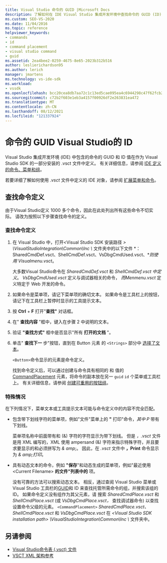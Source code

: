 ```yaml
---
title: Visual Studio 命令的 GUID |Microsoft Docs
description: 了解如何在 IDE Visual Studio 集成开发环境中查找命令的 GUID (ID) 。
ms.custom: SEO-VS-2020
ms.date: 11/04/2016
ms.topic: reference
helpviewer_keywords:
- commands
- id
- command placement
- visual studio command
- guid
ms.assetid: 2ea4bee2-0259-4675-8e65-2023b312b516
author: leslierichardson95
ms.author: lerich
manager: jmartens
ms.technology: vs-ide-sdk
ms.workload:
- vssdk
ms.openlocfilehash: bcc20cea8db7aa72c1c13ed5cae095ea4c6944298c47f62fcb2d042df9dfb593
ms.sourcegitcommit: c72b2f603e1eb3a4157f00926df2e263831ea472
ms.translationtype: MT
ms.contentlocale: zh-CN
ms.lasthandoff: 08/12/2021
ms.locfileid: "121337924"
---
```

# <a name="guids-and-ids-of-visual-studio-commands"></a>命令的 GUID Visual Studio的 ID
Visual Studio 集成开发环境 (IDE) 中包含的命令的 GUID 和 ID 值在作为 Visual Studio SDK 的一部分安装的 .vsct 文件中定义。 有关详细信息，请参阅 [IDE 定义的命令、菜单和组](../../extensibility/internals/ide-defined-commands-menus-and-groups.md)。

 若要详细了解如何使用 *.vsct* 文件中定义的 IDE 对象，请参阅 [扩展菜单和命令](../../extensibility/extending-menus-and-commands.md)。

## <a name="find-a-command-definition"></a>查找命令定义
 由于Visual Studio定义 1000 多个命令，因此在此处列出所有这些命令不切实际。 请改为按照以下步骤查找命令的定义。

### <a name="to-locate-a-command-definition"></a>查找命令定义

1. 在 Visual Studio 中，打开<Visual Studio SDK 安装路径 *\> \VisualStudioIntegration\Common\Inc \\* 文件夹中的以下文件 *：SharedCmdDef.vsct、ShellCmdDef.vsct、VsDbgCmdUsed.vsct、**则使用 Visualmenu.vsct*。  

    大多数Visual Studio命令在 *SharedCmdDef.vsct* 和 *ShellCmdDef.vsct 中定义*。 *VsDbgCmdUsed.vsct* 定义与调试器相关的命令， *而Menmenu.vsct* 定义特定于 Web 开发的命令。

2. 如果命令是菜单项，请记下菜单项的确切文本。 如果命令是工具栏上的按钮，请记下在工具栏上暂停时显示的工具提示文本。

3. 按 **Ctrl** + **F** 打开"**查找"** 对话框。

4. 在" **查找内容** "框中，键入在步骤 2 中说明的文本。

5. 验证 **"查找方式"** 框中是否显示"所有 **打开的文档** "。

6. 单击" **查找下一** 步"按钮，直到在 Button 元素 的 `<Strings>` 部分中 [选择了文本](../../extensibility/button-element.md)。

    `<Button>`命令显示的元素是命令定义。

   找到命令定义后，可以通过创建与命令具有相同的 和 值的 [CommandPlacement](../../extensibility/commandplacement-element.md) 元素，将命令的副本放在另一 `guid` `id` 个菜单或工具栏上。 有关详细信息，请参阅 [创建可重用的按钮组](../../extensibility/creating-reusable-groups-of-buttons.md)。

### <a name="special-cases"></a>特殊情况
 在下列情况下，菜单文本或工具提示文本可能与命令定义中的内容不完全匹配。

- 包含带下划线字符的菜单项，例如"文件"菜单上的 **"** 打印"命令，*其中 P* 带有下划线。

     菜单项名称中前面带有和 (&) 字符的字符显示为带下划线。 但是 *，.vsct* 文件是用 XML 编写的，XML 使用 ampersand (&) 字符来指示特殊字符，并且要求要显示的和必须拼写为 *&amp; amp;*。 因此，在 *.vsct* 文件中 **，Print** 命令显示为 *&amp; amp;打印*。

- 具有动态文本的命令，例如 **"保存**"和动态生成的菜单项，例如"最近使用 \<Current Filename\> **的文件"列表中的** 项。

     没有可靠的方法可以搜索动态文本。 相反，通过查阅 Visual Studio 菜单或 Visual Studio 工具栏的[GUID](../../extensibility/internals/guids-and-ids-of-visual-studio-menus.md)和 ID 来查找托管所需命令[](../../extensibility/internals/guids-and-ids-of-visual-studio-toolbars.md)的组，并搜索该组的 ID。 如果命令定义没有组作为其父元素，请 [](../../extensibility/parent-element.md)搜索 *SharedCmdPlace.vsct* 和 *ShellCmdPlace.vsct* (或 *VsDbgCmdPlace.vsct，* 查找调试器命令) 以查找设置命令父级的元素。 `<CommandPlacement>` *SharedCmdPlace.vsct、ShellCmdPlace.vsct* 和 *VsDbgCmdPlace.vsct* 在 *\<Visual Studio SDK installation path\> \VisualStudioIntegration\Common\Inc \\* 文件夹中。 

## <a name="see-also"></a>另请参阅

- [Visual Studio命令表 (.vsct) 文件](../../extensibility/internals/visual-studio-command-table-dot-vsct-files.md)
- [VSCT XML 架构参考](../../extensibility/vsct-xml-schema-reference.md)
